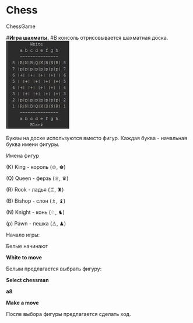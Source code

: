# Chess
ChessGame

#**Игра шахматы.**
#В консоль отрисовывается шахматная доска. 
![Chess](https://github.com/IgorJavaSchool/Chess/blob/master/2016-07-17_171914.png)

Буквы на доске используются вместо фигур. Каждая буква - начальная буква имени фигуры.

Имена фигур

(K) King   - король (♔, ♚)

(Q) Queen  - ферзь  (♕, ♛)

(R) Rook   - ладья  (♖, ♜)

(B) Bishop - слон   (♗, ♝)

(N) Knight - конь   (♘, ♞)

(p) Pawn   - пешка  (♙, ♟)

Начало игры: 

Белые начинают

**White to move**

Белым предлагается выбрать фигуру:

**Select chessman**

**a8**

**Make a move**

После выбора фигуры предлагается сделать ход.


